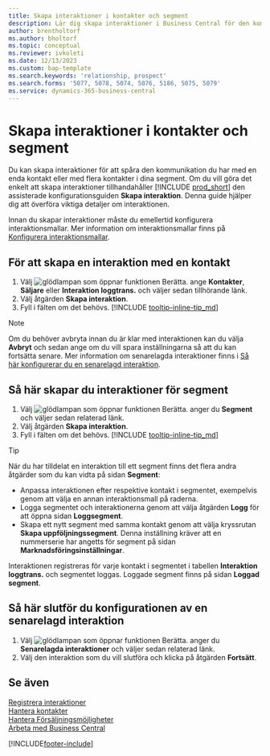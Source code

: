 ```yaml
---
title: Skapa interaktioner i kontakter och segment
description: Lär dig skapa interaktioner i Business Central för den kommunikation som du har med dina kontakter och segment.
author: brentholtorf
ms.author: bholtorf
ms.topic: conceptual
ms.reviewer: ivkoleti
ms.date: 12/13/2023
ms.custom: bap-template
ms.search.keywords: 'relationship, prospect'
ms.search.forms: '5077, 5078, 5074, 5076, 5186, 5075, 5079'
ms.service: dynamics-365-business-central
---
```

# Skapa interaktioner i kontakter och segment

Du kan skapa interaktioner för att spåra den kommunikation du har med en enda kontakt eller med flera kontakter i dina segment. Om du vill göra det enkelt att skapa interaktioner tillhandahåller [!INCLUDE [prod_short](includes/prod_short.md)] den assisterade konfigurationsguiden **Skapa interaktion**. Denna guide hjälper dig att överföra viktiga detaljer om interaktionen.

Innan du skapar interaktioner måste du emellertid konfigurera interaktionsmallar. Mer information om interaktionsmallar finns på [Konfigurera interaktionsmallar](marketing-interactions.md).

## För att skapa en interaktion med en kontakt

1. Välj ![glödlampan som öppnar funktionen Berätta.](media/ui-search/search_small.png "Berätta vad du vill göra") ange **Kontakter**, **Säljare** eller **Interaktion loggtrans.** och väljer sedan tillhörande länk.
2. Välj åtgärden **Skapa interaktion**.
3. Fyll i fälten om det behövs. [!INCLUDE [tooltip-inline-tip_md](includes/tooltip-inline-tip_md.md)]

> [!NOTE]  
> Om du behöver avbryta innan du är klar med interaktionen kan du välja **Avbryt** och sedan ange om du vill spara inställningarna så att du kan fortsätta senare. Mer information om senarelagda interaktioner finns i [Så här konfigurerar du en senarelagd interaktion](#to-finish-setting-up-a-postponed-interaction).

## Så här skapar du interaktioner för segment

1. Välj ![glödlampan som öppnar funktionen Berätta.](media/ui-search/search_small.png "Berätta vad du vill göra") anger du **Segment** och väljer sedan relaterad länk.
2. Välj åtgärden **Skapa interaktion**.
3. Fyll i fälten om det behövs. [!INCLUDE [tooltip-inline-tip_md](includes/tooltip-inline-tip_md.md)]

> [!TIP]
> När du har tilldelat en interaktion till ett segment finns det flera andra åtgärder som du kan vidta på sidan **Segment**:
>
> * Anpassa interaktionen efter respektive kontakt i segmentet, exempelvis genom att välja en annan interaktionsmall på raderna.  
>* Logga segmentet och interaktionerna genom att välja åtgärden **Logg** för att öppna sidan **Loggsegment**.
> * Skapa ett nytt segment med samma kontakt genom att välja kryssrutan **Skapa uppföljningssegment**. Denna inställning kräver att en nummerserie har angetts för segment på sidan **Marknadsföringsinställningar**.

Interaktionen registreras för varje kontakt i segmentet i tabellen **Interaktion loggtrans.** och segmentet loggas. Loggade segment finns på sidan **Loggad segment**.

## Så här slutför du konfigurationen av en senarelagd interaktion

1. Välj ![glödlampan som öppnar funktionen Berätta.](media/ui-search/search_small.png "Berätta vad du vill göra") anger du **Senarelagda interaktioner** och väljer sedan relaterad länk.
2. Välj den interaktion som du vill slutföra och klicka på åtgärden **Fortsätt**.

## Se även

[Registrera interaktioner](marketing-interactions.md)  
[Hantera kontakter](marketing-contacts.md)  
[Hantera Försäljningsmöjligheter](marketing-manage-sales-opportunities.md)  
[Arbeta med Business Central](ui-work-product.md)

[!INCLUDE[footer-include](includes/footer-banner.md)]